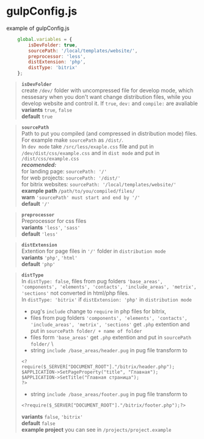 # gulpConfig.js

example of gulpConfig.js

``` js
    global.variables = {
        isDevFolder: true,
        sourcePath: '/local/templates/website/',
        preprocessor: 'less',
        distExtension: 'php',
        distType: 'bitrix'
    };
```

> **`isDevFolder`** \
> create `/dev/` folder with uncompressed file for develop mode, which nessesary when you don't want change distribution files, while you develop website and control it. If `true`, `dev:` and `compile:` are avaliable \
> **variants**  `true`, `false`\
> **default**  `true`


> **`sourcePath`** \
> Path to put you compiled (and compressed in distribution mode) files. \
For example make `sourcePath` as `/dist/`. \
In `dev mode` take `/src/less/exaple.css` file and put in `/dev/dist/css/example.css` and in `dist mode` and put in `/dist/css/example.css` \
***recomended:*** \
for landing page: `sourcePath: '/'` \
for web projects: `sourcePath: '/dist/'` \
for bitrix websites: `sourcePath: '/local/templates/website/'` \
> **example path**  `/path/to/you/compiled/files/`\
> **warn**  `'sourcePath' must start and end by '/'`\
> **default**  `'/'`


> **`preprocessor`** \
> Preprocessor for css files \
> **variants**  `'less'`, `'sass'`\
> **default**  `'less'`


> **`distExtension`** \
> Extention for page files in `'/'` folder in `distribution mode`  \
> **variants**  `'php'`, `'html'`\
> **default**  `'php'`


> **`distType`** \
> In `distType: false`, files from pug folders `'base_areas', 'components', 'elements', 'contacts', 'include_areas', 'metrix', 'sections'` not converted in html/php files. \
> In `distType: 'bitrix'` if `distExtension: 'php'` in `distribution mode` 
> - pug's `include` change to `require` in php files for bitrix,
> - files from pug folders `'components', 'elements', 'contacts', 'include_areas', 'metrix', 'sections'` get `.php` extention and put in `sourcePath folder/ + name of folder`
> - files form `'base_areas'` get `.php` extention and put in `sourcePath folder/` \
> - string `include /base_areas/header.pug` in pug file transform to
> ```
> <? 
> require($_SERVER["DOCUMENT_ROOT"]."/bitrix/header.php");
> $APPLICATION->SetPageProperty("title", "Главная");
> $APPLICATION->SetTitle("Главная страница");
>?>
> ```
> - string `include /base_areas/footer.pug` in pug file transform to
> ```
> <?require($_SERVER["DOCUMENT_ROOT"]."/bitrix/footer.php");?>
> ```
> **variants**  `false`, `'bitrix'`\
> **default**  `false` \
> **example project**  you can see in `/projects/project.example`